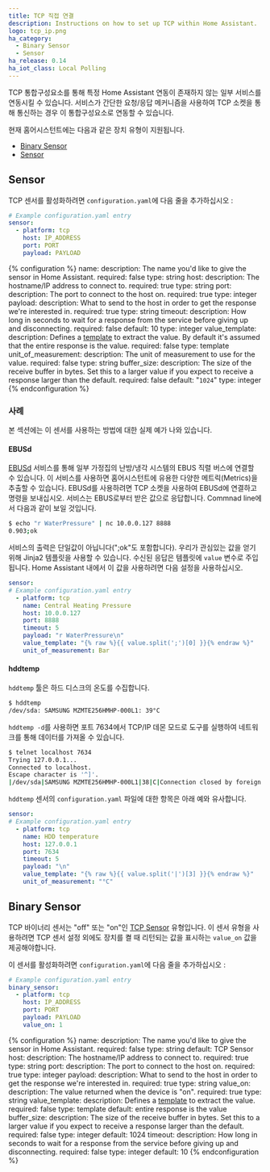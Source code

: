 ```yaml
---
title: TCP 직접 연결
description: Instructions on how to set up TCP within Home Assistant.
logo: tcp_ip.png
ha_category:
  - Binary Sensor
  - Sensor
ha_release: 0.14
ha_iot_class: Local Polling
---
```


TCP 통합구성요소를 통해 특정 Home Assistant 연동이 존재하지 않는 일부 서비스를 연동시킬 수 있습니다. 서비스가 간단한 요청/응답 메커니즘을 사용하여 TCP 소켓을 통해 통신하는 경우 이 통합구성요소로 연동할 수 있습니다.

현재 홈어시스턴트에는 다음과 같은 장치 유형이 지원됩니다.

- [Binary Sensor](#binary-sensor)
- [Sensor](#sensor)

## Sensor

TCP 센서를 활성화하려면 `configuration.yaml`에 다음 줄을 추가하십시오 :

```yaml
# Example configuration.yaml entry
sensor:
  - platform: tcp
    host: IP_ADDRESS
    port: PORT
    payload: PAYLOAD
```

{% configuration %}
name:
  description: The name you'd like to give the sensor in Home Assistant.
  required: false
  type: string
host:
  description: The hostname/IP address to connect to.
  required: true
  type: string
port:
  description: The port to connect to the host on.
  required: true
  type: integer
payload:
  description: What to send to the host in order to get the response we're interested in.
  required: true
  type: string
timeout:
  description: How long in seconds to wait for a response from the service before giving up and disconnecting.
  required: false
  default: 10
  type: integer
value_template:
  description: Defines a [template](/docs/configuration/templating/#processing-incoming-data) to extract the value. By default it's assumed that the entire response is the value.
  required: false
  type: template
unit_of_measurement:
  description: The unit of measurement to use for the value.
  required: false
  type: string
buffer_size:
  description: The size of the receive buffer in bytes. Set this to a larger value if you expect to receive a response larger than the default.
  required: false
  default: "`1024`"
  type: integer
{% endconfiguration %}

### 사례

본 섹션에는 이 센서를 사용하는 방법에 대한 실제 예가 나와 있습니다.

#### EBUSd

[EBUSd](https://github.com/john30/ebusd/wiki) 서비스를 통해 일부 가정집의 난방/냉각 시스템의 EBUS 직렬 버스에 연결할 수 있습니다. 이 서비스를 사용하면 홈어시스턴트에 유용한 다양한 메트릭(Metrics)을 추출할 수 있습니다. EBUSd를 사용하려면 TCP 소켓을 사용하여 EBUSd에 연결하고 명령을 보내십시오. 서비스는 EBUS로부터 받은 값으로 응답합니다. Commnad line에서 다음과 같이 보일 것입니다.

```bash
$ echo "r WaterPressure" | nc 10.0.0.127 8888
0.903;ok
```

서비스의 출력은 단일값이 아닙니다(";ok"도 포함합니다). 우리가 관심있는 값을 얻기 위해 Jinja2 템플릿을 사용할 수 있습니다. 수신된 응답은 템플릿에 `value` 변수로 주입됩니다. Home Assistant 내에서 이 값을 사용하려면 다음 설정을 사용하십시오.

```yaml
sensor:
# Example configuration.yaml entry
  - platform: tcp
    name: Central Heating Pressure
    host: 10.0.0.127
    port: 8888
    timeout: 5
    payload: "r WaterPressure\n"
    value_template: "{% raw %}{{ value.split(';')[0] }}{% endraw %}"
    unit_of_measurement: Bar
```

#### hddtemp

`hddtemp` 툴은 하드 디스크의 온도를 수집합니다.

```bash
$ hddtemp
/dev/sda: SAMSUNG MZMTE256HMHP-000L1: 39°C
```

`hddtemp -d`를 사용하면 포트 7634에서 TCP/IP 데몬 모드로 도구를 실행하여 네트워크를 통해 데이터를 가져올 수 있습니다.

```bash
$ telnet localhost 7634
Trying 127.0.0.1...
Connected to localhost.
Escape character is '^]'.
|/dev/sda|SAMSUNG MZMTE256HMHP-000L1|38|C|Connection closed by foreign host.
```

`hddtemp` 센서의 `configuration.yaml` 파일에 대한 항목은 아래 예와 유사합니다.

```yaml
sensor:
# Example configuration.yaml entry
  - platform: tcp
    name: HDD temperature
    host: 127.0.0.1
    port: 7634
    timeout: 5
    payload: "\n"
    value_template: "{% raw %}{{ value.split('|')[3] }}{% endraw %}"
    unit_of_measurement: "°C"
```

## Binary Sensor

TCP 바이너리 센서는 "off" 또는 "on"인 [TCP Sensor](#sensor) 유형입니다. 이 센서 유형을 사용하려면 TCP 센서 설정 외에도 장치를 켤 때 리턴되는 값을 표시하는 `value_on` 값을 제공해야합니다.

이 센서를 활성화하려면 `configuration.yaml`에 다음 줄을 추가하십시오 :

```yaml
# Example configuration.yaml entry
binary_sensor:
  - platform: tcp
    host: IP_ADDRESS
    port: PORT
    payload: PAYLOAD
    value_on: 1
```

{% configuration %}
name:
  description: The name you'd like to give the sensor in Home Assistant.
  required: false
  type: string
  default: TCP Sensor
host:
  description: The hostname/IP address to connect to.
  required: true
  type: string
port:
  description: The port to connect to the host on.
  required: true
  type: integer
payload:
  description: What to send to the host in order to get the response we're interested in.
  required: true
  type: string
value_on:
  description: The value returned when the device is "on".
  required: true
  type: string
value_template:
  description: Defines a [template](/docs/configuration/templating/#processing-incoming-data) to extract the value.
  required: false
  type: template
  default: entire response is the value
buffer_size:
  description: The size of the receive buffer in bytes. Set this to a larger value if you expect to receive a response larger than the default.
  required: false
  type: integer
  default: 1024
timeout:
  description: How long in seconds to wait for a response from the service before giving up and disconnecting.
  required: false
  type: integer
  default: 10
{% endconfiguration %}
